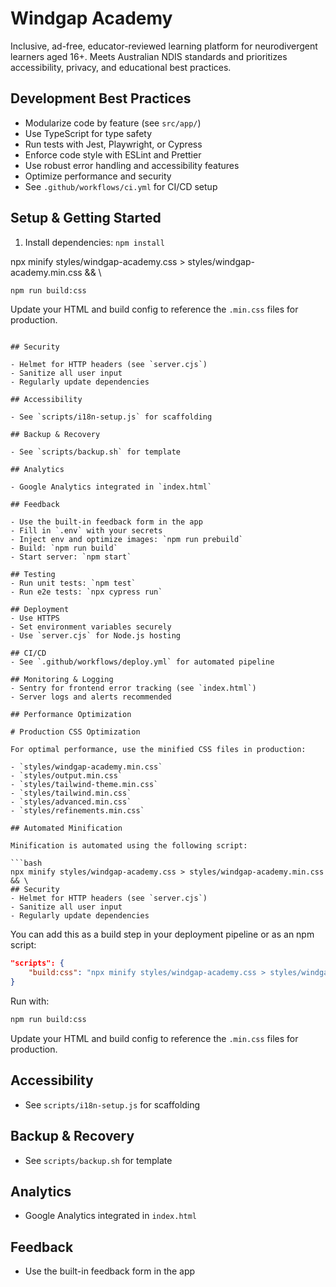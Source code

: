 # Windgap Academy

Inclusive, ad-free, educator-reviewed learning platform for neurodivergent learners aged 16+. Meets Australian NDIS standards and prioritizes accessibility, privacy, and educational best practices.

## Development Best Practices

- Modularize code by feature (see `src/app/`)
- Use TypeScript for type safety
- Run tests with Jest, Playwright, or Cypress
- Enforce code style with ESLint and Prettier
- Use robust error handling and accessibility features
- Optimize performance and security
- See `.github/workflows/ci.yml` for CI/CD setup

## Setup & Getting Started

1. Install dependencies: `npm install`


npx minify styles/windgap-academy.css > styles/windgap-academy.min.css && \
```bash
npm run build:css
```

Update your HTML and build config to reference the `.min.css` files for production.
```

## Security

- Helmet for HTTP headers (see `server.cjs`)
- Sanitize all user input
- Regularly update dependencies

## Accessibility

- See `scripts/i18n-setup.js` for scaffolding

## Backup & Recovery

- See `scripts/backup.sh` for template

## Analytics

- Google Analytics integrated in `index.html`

## Feedback

- Use the built-in feedback form in the app
- Fill in `.env` with your secrets
- Inject env and optimize images: `npm run prebuild`
- Build: `npm run build`
- Start server: `npm start`

## Testing
- Run unit tests: `npm test`
- Run e2e tests: `npx cypress run`

## Deployment
- Use HTTPS
- Set environment variables securely
- Use `server.cjs` for Node.js hosting

## CI/CD
- See `.github/workflows/deploy.yml` for automated pipeline

## Monitoring & Logging
- Sentry for frontend error tracking (see `index.html`)
- Server logs and alerts recommended

## Performance Optimization

# Production CSS Optimization

For optimal performance, use the minified CSS files in production:

- `styles/windgap-academy.min.css`
- `styles/output.min.css`
- `styles/tailwind-theme.min.css`
- `styles/tailwind.min.css`
- `styles/advanced.min.css`
- `styles/refinements.min.css`

## Automated Minification

Minification is automated using the following script:

```bash
npx minify styles/windgap-academy.css > styles/windgap-academy.min.css && \
## Security
- Helmet for HTTP headers (see `server.cjs`)
- Sanitize all user input
- Regularly update dependencies

```

You can add this as a build step in your deployment pipeline or as an npm script:

```json
"scripts": {
	"build:css": "npx minify styles/windgap-academy.css > styles/windgap-academy.min.css && npx minify styles/output.css > styles/output.min.css && npx minify styles/tailwind-theme.css > styles/tailwind-theme.min.css && npx minify styles/tailwind.css > styles/tailwind.min.css && npx minify styles/advanced.css > styles/advanced.min.css && npx minify styles/refinements.css > styles/refinements.min.css"
}
```

Run with:

```bash
npm run build:css
```

Update your HTML and build config to reference the `.min.css` files for production.


## Accessibility

- See `scripts/i18n-setup.js` for scaffolding


## Backup & Recovery

- See `scripts/backup.sh` for template


## Analytics

- Google Analytics integrated in `index.html`


## Feedback

- Use the built-in feedback form in the app
